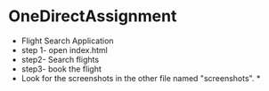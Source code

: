# OneDirectAssignment
* Flight Search Application  
* step 1- open index.html    
* step2- Search flights    
* step3- book the flight   
* Look for the screenshots in the other file named "screenshots". *
